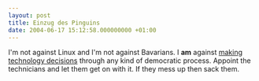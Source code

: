 ```yaml
---
layout: post
title: Einzug des Pinguins
date: 2004-06-17 15:12:58.000000000 +01:00
---
```

I'm not against Linux and I'm not against Bavarians. I <strong>am</strong> against <a href="http://www.heise.de/newsticker/meldung/48313">making technology decisions</a> through any kind of democratic process. Appoint the technicians and let them get on with it. If they mess up then sack them.
